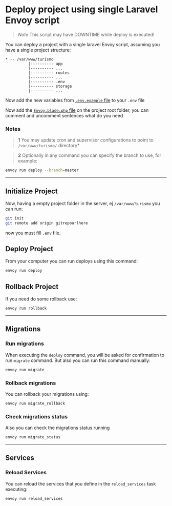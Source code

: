 # Deploy project using single Laravel Envoy script
> *Note*  This script may have DOWNTIME while deploy is executed!

You can deploy a project with a single laravel Envoy script, assuming you have a single project structure:
```
* -- /var/www/turismo
          |---------- app
          |---------- ...
          |---------- routes
          |---------- ...
          |---------- .env
          |---------- storage
          |---------- ...
```

Now add the new variables from [`.env.example` file](/.env.example) to your `.env` file

Now add the [`Envoy.blade.php` file](/single-deploy/Envoy.blade.php) on the project root folder, you can comment and uncomment sentences what do you need

### Notes
> **1** You may update cron and supervisor configurations to point to `/var/www/turismo/` directory*

> **2** Optionally in any command you can specify the branch to use, for example:

```bash
envoy run deploy --branch=master
```

---

## Initialize Project
Now, having a empty project folder in the server, ej `/var/www/turismo` you can run:
```bash
git init
git remote add origin gitrepourlhere
```

now you must fill `.env` file.

## Deploy Project
From your computer you can run deploys using this command:
```bash
envoy run deploy
```

## Rollback Project
If you need do some rollback use:
```bash
envoy run rollback
```

---

## Migrations
### Run migrations
When executing the `deploy` command, you will be asked for confirmation to run `migrate` command. But also you can run this command manually:
```bash
envoy run migrate
```

### Rollback migrations
You can rollback your migrations using:
```bash
envoy run migrate_rollback
```

### Check migrations status
Also you can check the migrations status running
```bash
envoy run migrate_status
```

---

## Services
### Reload Services
You can reload the services that you define in the `reload_services` task executing:
```bash
envoy run reload_services
```